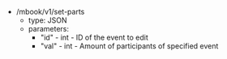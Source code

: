 - /mbook/v1/set-parts
    - type: JSON
    - parameters:
      - "id" - int - ID of the event to edit
      - "val" - int - Amount of participants of specified event